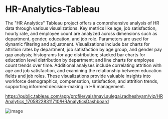 # HR-Analytics-Tableau

The "HR Analytics" Tableau project offers a comprehensive analysis of HR data through various visualizations. 
Key metrics like age, job satisfaction, hourly rate, and employee count are analyzed across dimensions such as department, gender, education, and job role. Parameters are used for dynamic filtering and adjustment. Visualizations include bar charts for attrition rates by department, job satisfaction by age group, and gender pay gap analysis; histograms for age distribution; stacked bar charts for education level distribution by department; and line charts for employee count trends over time. Additional analyses include correlating attrition with age and job satisfaction, and examining the relationship between education fields and job roles. These visualizations provide valuable insights into workforce demographics, compensation, satisfaction, and attrition trends, supporting informed decision-making in HR management.

https://public.tableau.com/app/profile/vaishnavi.sulegai.radheshyam/viz/HRAnalytics_17058228311710/HRAnalyticsDashboard

![image](https://github.com/user-attachments/assets/edbaefc5-013d-4024-b764-48e9777cb45e)
